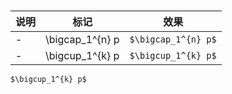 # 
说明|标记|效果
---|---|---
-|\bigcap_1^{n} p | `$\bigcap_1^{n} p$`
-|\bigcup_1^{k} p | `$\bigcup_1^{k} p$`


`$\bigcup_1^{k} p$`